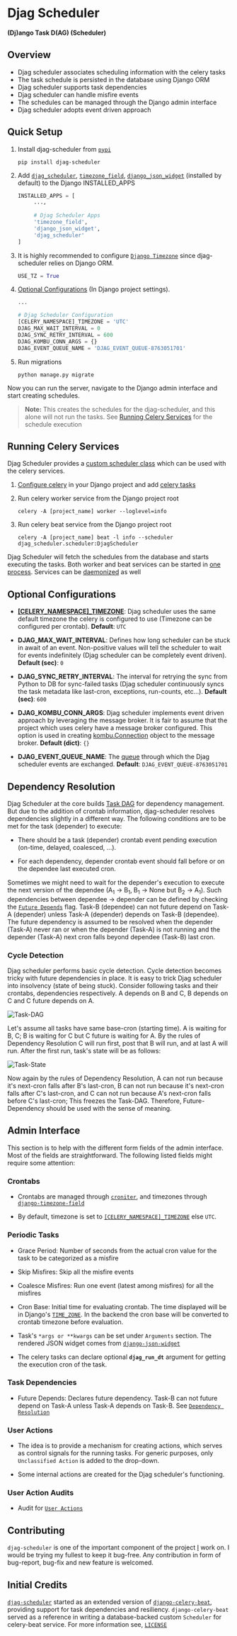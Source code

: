 # Djag Scheduler

**(Dj)ango Task D(AG) (Scheduler)**

## Overview

- Djag scheduler associates scheduling information with the celery tasks
- The task schedule is persisted in the database using Django ORM
- Djag scheduler supports task dependencies
- Djag scheduler can handle misfire events
- The schedules can be managed through the Django admin interface
- Djag scheduler adopts event driven approach

## Quick Setup

1. Install djag-scheduler from [``pypi``](https://pypi.org/project/djag-scheduler)

    ```shell
    pip install djag-scheduler
    ```

2. Add [``djag_scheduler``](https://github.com/m0hithreddy/djag-scheduler),
   [``timezone_field``](https://github.com/mfogel/django-timezone-field),
   [``django_json_widget``](https://github.com/jmrivas86/django-json-widget) (installed by default)
   to the Django INSTALLED_APPS

   ```python
   INSTALLED_APPS = [
        ...,
        
        # Djag Scheduler Apps
        'timezone_field',
        'django_json_widget',
        'djag_scheduler'
   ]
   ```
   
3. It is highly recommended to configure [``Django Timezone``](https://docs.djangoproject.com/en/dev/ref/settings/#use-tz)
   since djag-scheduler relies on Django ORM.

   ```python
   USE_TZ = True
   ```

4. [Optional Configurations](#optional-configurations) (In Django project settings).
   
   ```python
   ...
   
   # Djag Scheduler Configuration
   [CELERY_NAMESPACE]_TIMEZONE = 'UTC'
   DJAG_MAX_WAIT_INTERVAL = 0
   DJAG_SYNC_RETRY_INTERVAL = 600
   DJAG_KOMBU_CONN_ARGS = {}
   DJAG_EVENT_QUEUE_NAME = 'DJAG_EVENT_QUEUE-8763051701'
   ```

5. Run migrations

   ```shell
   python manage.py migrate
   ```

Now you can run the server, navigate to the Django admin interface and start creating schedules.

> **Note:** This creates the schedules for the djag-scheduler, and this alone will not run the tasks. 
> See [Running Celery Services](#running-celery-services) for the schedule execution

## Running Celery Services

Djag Scheduler provides a [custom scheduler class](https://docs.celeryproject.org/en/stable/userguide/periodic-tasks.html#using-custom-scheduler-classes)
which can be used with the celery services.

1. [Configure celery](https://docs.celeryproject.org/en/stable/django/first-steps-with-django.html)
   in your Django project and add [celery tasks](https://docs.celeryproject.org/en/stable/django/first-steps-with-django.html#using-the-shared-task-decorator)
   

2. Run celery worker service from the Django project root

   ```shell
   celery -A [project_name] worker --loglevel=info
   ```
   
3. Run celery beat service from the Django project root

   ```shell
   celery -A [project_name] beat -l info --scheduler djag_scheduler.scheduler:DjagScheduler 
   ```

Djag Scheduler will fetch the schedules from the database and starts executing the tasks. Both worker and 
beat services can be started in [one process](https://django-celery-beat.readthedocs.io/en/latest/#example-running-periodic-tasks).
Services can be [daemonized](https://docs.celeryproject.org/en/stable/userguide/daemonizing.html) as well

## Optional Configurations

- **[[CELERY_NAMESPACE]_TIMEZONE](https://docs.celeryproject.org/en/stable/django/first-steps-with-django.html)**:
  Djag scheduler uses the same default timezone the celery is configured to use (Timezone can be configured per crontab).
  **Default**: ``UTC``
  

- **DJAG_MAX_WAIT_INTERVAL**: Defines how long scheduler can be stuck in await of an event. Non-positive values will tell 
  the scheduler to wait for events indefinitely (Djag scheduler can be completely event driven). **Default (sec)**: ``0``

  
- **DJAG_SYNC_RETRY_INTERVAL**: The interval for retrying the sync from Python to DB for sync-failed tasks (Djag scheduler
  continuously syncs the task metadata like last-cron, exceptions, run-counts, etc...). **Default (sec)**: ``600``

  
- **DJAG_KOMBU_CONN_ARGS**: Djag scheduler implements event driven approach by leveraging the message broker. It is fair to
  assume that the project which uses celery have a message broker configured. This option is used in creating [kombu.Connection](https://docs.celeryq.dev/projects/kombu/en/stable/reference/kombu.html#connection)
  object to the message broker. **Default (dict)**: ``{}``


- **DJAG_EVENT_QUEUE_NAME**: The [queue](https://docs.celeryq.dev/projects/kombu/en/stable/reference/kombu.simple.html#kombu.simple.SimpleQueue) 
  through which the Djag scheduler events are exchanged. **Default**: ``DJAG_EVENT_QUEUE-8763051701``

## Dependency Resolution

Djag Scheduler at the core builds [Task DAG](https://en.wikipedia.org/wiki/Directed_acyclic_graph) for dependency management.
But due to the addition of crontab information, djag-scheduler resolves dependencies slightly in a different way. 
The following conditions are to be met for the task (depender) to execute:

- There should be a task (depender) crontab event pending execution (on-time, delayed, coalesced, ...).

- For each dependency, depender crontab event should fall before or on the dependee last executed cron.

Sometimes we might need to wait for the depender's execution to execute the next version of the dependee (A<sub>1</sub> 
-> B<sub>1</sub>, B<sub>1</sub> -> None but B<sub>2</sub> -> A<sub>1</sub>). Such dependencies between dependee -> depender 
can be defined by checking the [``Future Depends``](#admin-interface) flag. Task-B (dependee) can not future depend on
Task-A (depender) unless Task-A (depender) depends on Task-B (dependee). The future dependency is assumed to be resolved
when the depender (Task-A) never ran or when the depender (Task-A) is not running and the depender (Task-A) next cron
falls beyond dependee (Task-B) last cron.

### Cycle Detection
Djag scheduler performs basic cycle detection. Cycle detection becomes tricky with future dependencies in place. It is
easy to trick Djag scheduler into insolvency (state of being stuck). Consider following tasks and their crontabs,
dependencies respectively. A depends on B and C, B depends on C and C future depends on A.

![Task-DAG](assets/images/Task-DAG.png)

Let's assume all tasks have same base-cron (starting time). A is waiting for B, C; B is waiting for C but C future is 
waiting for A. By the rules of Dependency Resolution C will run first, post that B will run, and at last A will run.
After the first run, task's state will be as follows:

![Task-State](assets/images/Task-State.png)

Now again by the rules of Dependency Resolution, A can not run because it's next-cron falls after B's last-cron, B can 
not run because it's next-cron falls after C's last-cron, and C can not run because A's next-cron falls before C's
last-cron; This freezes the Task-DAG. Therefore, Future-Dependency should be used with the sense of meaning.

## Admin Interface

This section is to help with the different form fields of the admin interface. Most of the fields are straightforward.
The following listed fields might require some attention:

### Crontabs

- Crontabs are managed through [``croniter``](https://github.com/kiorky/croniter), and timezones through [``django-timezone-field``](https://github.com/mfogel/django-timezone-field)

- By default, timezone is set to [``[CELERY_NAMESPACE]_TIMEZONE``](https://docs.celeryproject.org/en/stable/django/first-steps-with-django.html) 
  else ``UTC``.
  
### Periodic Tasks

- Grace Period: Number of seconds from the actual cron value for the task to be categorized as a misfire

- Skip Misfires: Skip all the misfire events

- Coalesce Misfires: Run one event (latest among misfires) for all the misfires
  
- Cron Base: Initial time for evaluating crontab. The time displayed will be in Django's [``TIME_ZONE``](https://docs.djangoproject.com/en/3.2/ref/settings/#time-zone).
  In the backend the cron base will be converted to crontab timezone before evaluation.

- Task's ``*args or **kwargs`` can be set under ``Arguments`` section. The rendered JSON widget 
  comes from [``django-json-widget``](https://github.com/jmrivas86/django-json-widget)
  
- The celery tasks can declare optional **``djag_run_dt``** argument for getting the execution cron of the task.

### Task Dependencies

- Future Depends: Declares future dependency. Task-B can not future depend on Task-A unless Task-A depends on Task-B. 
  See [``Dependency Resolution``]()
  
### User Actions

- The idea is to provide a mechanism for creating actions, which serves as control signals for the running tasks.
  For generic purposes, only ``Unclassified Action`` is added to the drop-down.

- Some internal actions are created for the Djag scheduler's functioning.

### User Action Audits

- Audit for [``User Actions``](#user-actions)

## Contributing

``djag-scheduler`` is one of the important component of the project [I](mailto:dev.m0hithreddy@mail.com) work on. I would
be trying my fullest to keep it bug-free. Any contribution in form of bug-report, bug-fix and new feature is welcomed.

## Initial Credits

[``djag-scheduler``](https://github.com/m0hithreddy/djag-scheduler) started as an extended version of
[``django-celery-beat``](https://github.com/celery/django-celery-beat), providing support for task dependencies and
resiliency. ``django-celery-beat`` served as a reference in writing a database-backed custom ``Scheduler`` for celery-beat 
service. For more information see, [``LICENSE``](https://github.com/m0hithreddy/djag-scheduler/blob/main/LICENSE)
